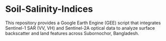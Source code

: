 # Soil-Salinity-Indices
This repository provides a Google Earth Engine (GEE) script that integrates Sentinel-1 SAR (VV, VH) and Sentinel-2A optical data to analyze surface backscatter and land features across Subornochor, Bangladesh.
